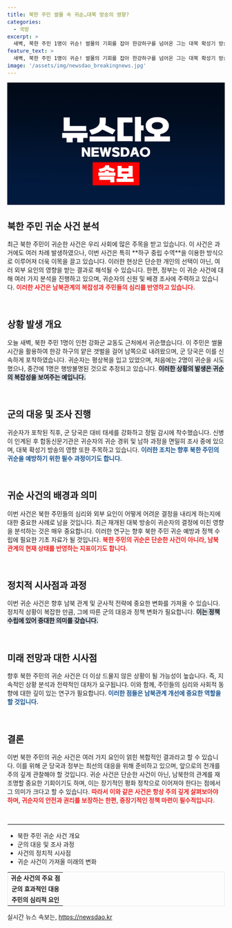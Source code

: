 ```yaml
---
title: 북한 주민 썰물 속 귀순…대북 방송의 영향?
categories:
  - 국방
excerpt: >
  새벽, 북한 주민 1명이 귀순! 썰물의 기회를 잡아 한강하구를 넘어온 그는 대북 확성기 방송의 영향을 받았을까? 이 전환점의 배경과 함께 귀순의 긴박한 순간을 공개합니다.
feature_text: >
  새벽, 북한 주민 1명이 귀순! 썰물의 기회를 잡아 한강하구를 넘어온 그는 대북 확성기 방송의 영향을 받았을까? 이 전환점의 배경과 함께 귀순의 긴박한 순간을 공개합니다.
image: '/assets/img/newsdao_breakingnews.jpg'
---
```


<p><img src="/assets/img/newsdao_breakingnews.jpg" alt="koreaapp 속보" /></p>

<h2 data-ke-size="size26">북한 주민 귀순 사건 분석</h2>

<p data-ke-size="size16">최근 북한 주민이 귀순한 사건은 우리 사회에 많은 주목을 받고 있습니다. 이 사건은 과거에도 여러 차례 발생하였으나, 이번 사건은 특히 **하구 중립 수역**을 이용한 방식으로 이루어져 더욱 이목을 끌고 있습니다. 이러한 현상은 단순한 개인의 선택이 아닌, 여러 외부 요인의 영향을 받는 결과로 해석될 수 있습니다. 한편, 정부는 이 귀순 사건에 대해 여러 가지 분석을 진행하고 있으며, 귀순자의 신원 및 배경 조사에 주력하고 있습니다. <b><span style="color: #ee2323;">이러한 사건은 남북관계의 복잡성과 주민들의 심리를 반영하고 있습니다.</span></b></p>

<p data-ke-size="size16">&nbsp;</p>

<h2 data-ke-size="size26">상황 발생 개요</h2>

<p data-ke-size="size16">오늘 새벽, 북한 주민 1명이 인천 강화군 교동도 근처에서 귀순했습니다. 이 주민은 썰물 시간을 활용하여 한강 하구의 얕은 갯벌을 걸어 남쪽으로 내려왔으며, 군 당국은 이를 신속하게 포착하였습니다. 귀순자는 평상복을 입고 있었으며, 처음에는 2명이 귀순을 시도했으나, 중간에 1명은 행방불명된 것으로 추정되고 있습니다. <b><span style="background-color: #21538527;">이러한 상황의 발생은 귀순의 복잡성을 보여주는 예입니다.</span></b></p>

<p data-ke-size="size16">&nbsp;</p>

<h2 data-ke-size="size26">군의 대응 및 조사 진행</h2>

<p data-ke-size="size16">귀순자가 포착된 직후, 군 당국은 대비 태세를 강화하고 정밀 감시에 착수했습니다. 신병이 인계된 후 합동신문기관은 귀순자의 귀순 경위 및 남하 과정을 면밀히 조사 중에 있으며, 대북 확성기 방송의 영향 또한 주목하고 있습니다. <b><span style="color: #1a5490;">이러한 조치는 향후 북한 주민의 귀순을 예방하기 위한 필수 과정이기도 합니다.</span></b></p>

<p data-ke-size="size16">&nbsp;</p>

<h2 data-ke-size="size26">귀순 사건의 배경과 의미</h2>

<p data-ke-size="size16">이번 사건은 북한 주민들의 심리와 외부 요인이 어떻게 어려운 결정을 내리게 하는지에 대한 중요한 사례로 남을 것입니다. 최근 재개된 대북 방송이 귀순자의 결정에 미친 영향을 분석하는 것은 매우 중요합니다. 이러한 연구는 향후 북한 주민 귀순 예방과 정책 수립에 필요한 기초 자료가 될 것입니다. <b><span style="color: #ee2323;">북한 주민의 귀순은 단순한 사건이 아니라, 남북 관계의 현재 상태를 반영하는 지표이기도 합니다.</span></b></p>

<p data-ke-size="size16">&nbsp;</p>

<h2 data-ke-size="size26">정치적 시사점과 과정</h2>

<p data-ke-size="size16">이번 귀순 사건은 향후 남북 관계 및 군사적 전략에 중요한 변화를 가져올 수 있습니다. 정치적 상황이 복잡한 만큼, 그에 따른 군의 대응과 정책 변화가 필요합니다. <b><span style="background-color: #21538527;">이는 정책 수립에 있어 중대한 의미를 갖습니다.</span></b></p>

<p data-ke-size="size16">&nbsp;</p>

<h2 data-ke-size="size26">미래 전망과 대한 시사점</h2>

<p data-ke-size="size16">향후 북한 주민의 귀순 사건은 더 이상 드물지 않은 상황이 될 가능성이 높습니다. 즉, 지속적인 상황 분석과 전략적인 대처가 요구됩니다. 이와 함께, 주민들의 심리와 사회적 동향에 대한 깊이 있는 연구가 필요합니다. <b><span style="color: #1a5490;">이러한 점들은 남북관계 개선에 중요한 역할을 할 것입니다.</span></b></p>

<p data-ke-size="size16">&nbsp;</p>

<h2 data-ke-size="size26">결론</h2>

<p data-ke-size="size16">이번 북한 주민의 귀순 사건은 여러 가지 요인이 얽힌 복합적인 결과라고 할 수 있습니다. 이를 위해 군 당국과 정부는 최선의 대응을 위해 준비하고 있으며, 앞으로의 전개를 주의 깊게 관찰해야 할 것입니다. 귀순 사건은 단순한 사건이 아닌, 남북한의 관계를 재조명할 중요한 기회이기도 하며, 이는 장기적인 평화 정착으로 이어져야 한다는 점에서 그 의미가 크다고 할 수 있습니다. <b><span style="color: #ee2323;">따라서 이와 같은 사건은 항상 주의 깊게 살펴보아야 하며, 귀순자의 안전과 권리를 보장하는 한편, 중장기적인 정책 마련이 필수적입니다.</span></b></p>

<p data-ke-size="size16">&nbsp;</p>

<hr style="border: 1px solid #e7e7e7;" />

<ul>
    <li>북한 주민 귀순 사건 개요</li>
    <li>군의 대응 및 조사 과정</li>
    <li>사건의 정치적 시사점</li>
    <li>귀순 사건이 가져올 미래의 변화</li>
</ul>

<table style="width: 100%; border: 1px solid #e7e7e7;">
    <tr>
        <td style="text-align: center; height: 17px;"><b>귀순 사건의 주요 점</b></td>
    </tr>
    <tr>
        <td style="text-align: center; height: 17px;"><b>군의 효과적인 대응</b></td>
    </tr>
    <tr>
        <td style="text-align: center; height: 17px;"><b>주민의 심리적 요인</b></td>
    </tr>
</table>
실시간 뉴스 속보는, <a href="https://newsdao.kr" rel="dofollow">https://newsdao.kr</a>


